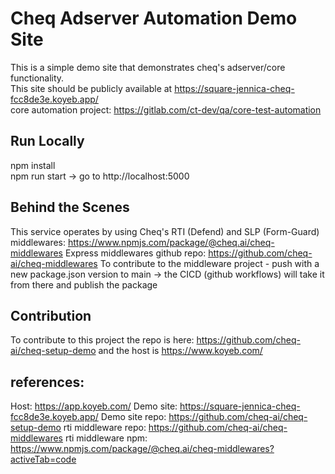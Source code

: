 # Cheq Adserver Automation Demo Site

This is a simple demo site that demonstrates cheq's adserver/core functionality.    
This site should be publicly available at https://square-jennica-cheq-fcc8de3e.koyeb.app/   
core automation project: https://gitlab.com/ct-dev/qa/core-test-automation    

## Run Locally

npm install  
npm run start -> go to http://localhost:5000

## Behind the Scenes

This service operates by using Cheq's RTI (Defend) and SLP (Form-Guard) middlewares: https://www.npmjs.com/package/@cheq.ai/cheq-middlewares
Express middlewares github repo: https://github.com/cheq-ai/cheq-middlewares
To contribute to the middleware project - push with a new package.json version to main -> the CICD (github workflows) will take it from there and publish the package

## Contribution

To contribute to this project the repo is here: https://github.com/cheq-ai/cheq-setup-demo and the host is https://www.koyeb.com/

## references:

Host: https://app.koyeb.com/
Demo site: https://square-jennica-cheq-fcc8de3e.koyeb.app/
Demo site repo: https://github.com/cheq-ai/cheq-setup-demo
rti middleware repo: https://github.com/cheq-ai/cheq-middlewares
rti middleware npm: https://www.npmjs.com/package/@cheq.ai/cheq-middlewares?activeTab=code